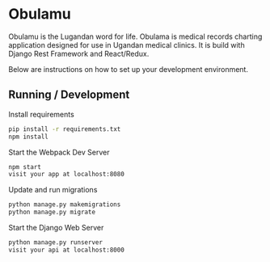 # Obulamu
Obulamu is the Lugandan word for life. Obulama is medical records charting application designed for use in Ugandan medical clinics. It is build with Django Rest Framework and React/Redux.

Below are instructions on how to set up your development environment.

## Running / Development

Install requirements
```bash
pip install -r requirements.txt
npm install
```

Start the Webpack Dev Server
```bash
npm start
visit your app at localhost:8080
```

Update and run migrations
```bash
python manage.py makemigrations
python manage.py migrate
```

Start the Django Web Server
```bash
python manage.py runserver
visit your api at localhost:8000
```
